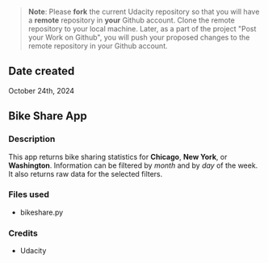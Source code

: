 >**Note**: Please **fork** the current Udacity repository so that you will have a **remote** repository in **your** Github account. Clone the remote repository to your local machine. Later, as a part of the project "Post your Work on Github", you will push your proposed changes to the remote repository in your Github account.

## Date created
October 24th, 2024

## Bike Share App

### Description
This app returns bike sharing statistics for **Chicago**, **New York**, or **Washington**.
Information can be filtered by _month_ and by _day_ of the week.
It also returns raw data for the selected filters.

### Files used
* bikeshare.py

### Credits
* Udacity

